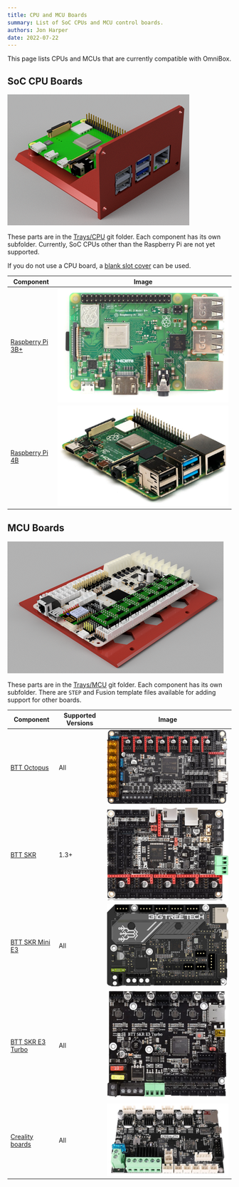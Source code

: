 ```yaml
---
title: CPU and MCU Boards
summary: List of SoC CPUs and MCU control boards.
authors: Jon Harper
date: 2022-07-22
---
```


This page lists CPUs and MCUs that are currently compatible with OmniBox.

## SoC CPU Boards

![render of a Raspberry Pi on a tray](../img/examples/cpu.png)

These parts are in the [Trays/CPU][7] git folder. Each component has its own subfolder. Currently, SoC CPUs other than the Raspberry Pi are not yet supported.

If you do not use a CPU board, a [blank slot cover][6] can be used.

| Component             | Image |
|-----------------------|-------|
| [Raspberry Pi 3B+][1] | ![img](../img/parts/rpi_3b_plus.jpg) |
| [Raspberry Pi 4B][2]  | ![img](../img/parts/rpi_4b.jpg) |

## MCU Boards

![render of a BTT Octopus on a tray](../img/examples/mcu.png)

These parts are in the [Trays/MCU][8] git folder. Each component has its own subfolder. There are `STEP` and Fusion template files available for adding support for other boards.

| Component             | Supported Versions | Image |
|-----------------------|----------|-------|
| [BTT Octopus][3]      | All      | ![img](../img/parts/btt_octopus_1.jpg) |
| [BTT SKR][4]          | 1.3+     | ![img](../img/parts/btt_skr_2.jpg) |
| [BTT SKR Mini E3][5]  | All      | ![img](../img/parts/btt_skr_mini_e3_v3.jpg) |
| [BTT SKR E3 Turbo][5] | All      | ![img](../img/parts/btt_skr_e3_turbo.jpg) |
| [Creality boards][5]  | All      | ![img](../img/parts/creality_board.jpg) |

[1]: https://github.com/jon-harper/OmniBox/tree/main/Trays/CPURaspberry%20Pi%203B%20Plus
[2]: https://github.com/jon-harper/OmniBox/tree/main/Trays/CPU/Raspberry%20Pi%204B
[3]: https://github.com/jon-harper/OmniBox/tree/main/Trays/MCU/BTT%20Octopus
[4]: https://github.com/jon-harper/OmniBox/tree/main/Trays/MCU/BTT%20SKR
[5]: https://github.com/jon-harper/OmniBox/tree/main/Trays/MCU/BTT%20SKR%20E3
[6]: https://github.com/jon-harper/OmniBox/tree/main/Trays/CPU/Unused%20Tray%20Cover
[7]: https://github.com/jon-harper/OmniBox/tree/main/Trays/CPU
[8]: https://github.com/jon-harper/OmniBox/tree/main/Trays/MCU